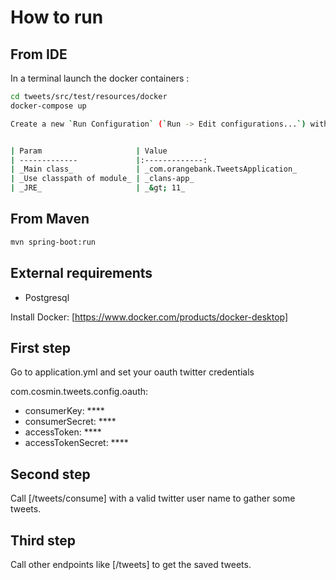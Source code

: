 # How to run

## From IDE

In a terminal launch the docker containers :

```bash
cd tweets/src/test/resources/docker
docker-compose up

Create a new `Run Configuration` (`Run -> Edit configurations...`) with the following data:


| Param                     | Value           
| -------------             |:-------------:
| _Main class_              | _com.orangebank.TweetsApplication_   
| _Use classpath of module_ | _clans-app_ 
| _JRE_                     | _&gt; 11_      
```

## From Maven

```bash
mvn spring-boot:run
```

## External requirements
* Postgresql

Install Docker: [https://www.docker.com/products/docker-desktop]

## First step

Go to application.yml and set your oauth twitter credentials

com.cosmin.tweets.config.oauth:
* consumerKey: ****
* consumerSecret: ****
* accessToken: ****
* accessTokenSecret: ****

## Second step

Call [/tweets/consume] with a valid twitter user name to gather some tweets.

## Third step

Call other endpoints like [/tweets] to get the saved tweets.